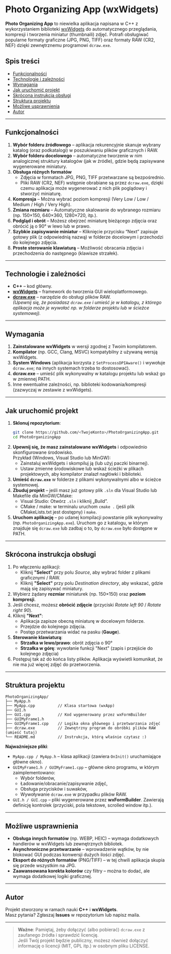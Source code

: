 # Photo Organizing App (wxWidgets)

**Photo Organizing App** to niewielka aplikacja napisana w C++ z wykorzystaniem biblioteki [wxWidgets](https://www.wxwidgets.org/) do automatycznego przeglądania, kompresji i tworzenia miniatur (thumbnaili) zdjęć. Potrafi obsługiwać popularne formaty graficzne (JPG, PNG, TIFF) oraz formaty RAW (CR2, NEF) dzięki zewnętrznemu programowi `dcraw.exe`.

## Spis treści

- [Funkcjonalności](#funkcjonalności)
- [Technologie i zależności](#technologie-i-zależności)
- [Wymagania](#wymagania)
- [Jak uruchomić projekt](#jak-uruchomić-projekt)
- [Skrócona instrukcja obsługi](#skrócona-instrukcja-obsługi)
- [Struktura projektu](#struktura-projektu)
- [Możliwe usprawnienia](#możliwe-usprawnienia)
- [Autor](#autor)

---

## Funkcjonalności

1. **Wybór folderu źródłowego** – aplikacja rekurencyjnie skanuje wybrany katalog (oraz podkatalogi) w poszukiwaniu plików graficznych i RAW.
2. **Wybór folderu docelowego** – automatyczne tworzenie w nim analogicznej struktury katalogów (jak w źródle), gdzie będą zapisywane wygenerowane miniatury.
3. **Obsługa różnych formatów**  
   - Zdjęcia w formatach JPG, PNG, TIFF przetwarzane są bezpośrednio.  
   - Pliki RAW (CR2, NEF) wstępnie obrabiane są przez `dcraw.exe`, dzięki czemu aplikacja może wygenerować z nich plik poglądowy i stworzyć miniaturę.
4. **Kompresja** – Można wybrać poziom kompresji (Very Low / Low / Medium / High / Very High).
5. **Zmiana rozmiaru** – Automatyczne skalowanie do wybranego rozmiaru (np. 150×150, 640×360, 1280×720, itp.).
6. **Podgląd i obrót** – Możesz obejrzeć miniaturę bieżącego zdjęcia oraz obrócić ją o 90° w lewo lub w prawo.
7. **Szybkie zapisywanie miniatur** – Kliknięcie przycisku “Next” zapisuje gotowy plik (z odpowiednią nazwą) w folderze docelowym i przechodzi do kolejnego zdjęcia.
8. **Proste sterowanie klawiaturą** – Możliwość obracania zdjęcia i przechodzenia do następnego (klawisze strzałek).

---

## Technologie i zależności

- **C++** – kod główny.
- **[wxWidgets](https://www.wxwidgets.org/)** – framework do tworzenia GUI wieloplatformowego.
- **[dcraw.exe](https://www.dechifro.org/dcraw/)** – narzędzie do obsługi plików RAW.  
  *(Upewnij się, że posiadasz `dcraw.exe` i umieść je w katalogu, z którego aplikacja może je wywołać np. w folderze projektu lub w ścieżce systemowej).*

---

## Wymagania

1. **Zainstalowane wxWidgets** w wersji zgodnej z Twoim kompilatorem.  
2. **Kompilator** (np. GCC, Clang, MSVC) kompatybilny z używaną wersją wxWidgets.  
3. **System Windows** (aplikacja korzysta z `SetProcessDPIAware()` i wywołuje `dcraw.exe`; na innych systemach trzeba to dostosować).  
4. **dcraw.exe** – umieść plik wykonywalny w katalogu projektu lub wskaż go w zmiennej PATH.  
5. Inne ewentualne zależności, np. biblioteki kodowania/kompresji (zazwyczaj w zestawie z wxWidgets).

---

## Jak uruchomić projekt

1. **Sklonuj repozytorium**:
   ```bash
   git clone https://github.com/<TwojeKonto>/PhotoOrganizingApp.git
   cd PhotoOrganizingApp
   ```
2. **Upewnij się, że masz zainstalowane wxWidgets** i odpowiednio skonfigurowane środowisko.  
   Przykład (Windows, Visual Studio lub MinGW):  
   - Zainstaluj wxWidgets i skompiluj ją (lub użyj paczki binarnej).  
   - Ustaw zmienne środowiskowe lub wskaż ścieżki w plikach projektowych, aby kompilator znalazł nagłówki i biblioteki.
3. **Umieść `dcraw.exe`** w folderze z plikami wykonywalnymi albo w ścieżce systemowej.
4. **Zbuduj projekt** – jeśli masz już gotowy plik `.sln` dla Visual Studio lub Makefile dla MinGW/CMake:  
   - Visual Studio: Otwórz `.sln` i kliknij „Build”.  
   - CMake / make: w terminalu uruchom `cmake .` (jeśli plik CMakeLists.txt jest dostępny) i `make`.
5. **Uruchom aplikację** – po udanej kompilacji powstanie plik wykonywalny (np. `PhotoOrganizingApp.exe`). Uruchom go z katalogu, w którym znajduje się `dcraw.exe` lub zadbaj o to, by `dcraw.exe` było dostępne w PATH.

---

## Skrócona instrukcja obsługi

1. Po włączeniu aplikacji:
   - Kliknij **"Select"** przy polu *Source*, aby wybrać folder z plikami graficznymi / RAW.
   - Kliknij **"Select"** przy polu *Destination directory*, aby wskazać, gdzie mają się zapisywać miniatury.
2. Wybierz żądany **rozmiar** miniaturek (np. 150×150) oraz **poziom kompresji**.
3. Jeśli chcesz, możesz **obrócić zdjęcie** (przyciski *Rotate left 90* / *Rotate right 90*).
4. Kliknij **"Next"**:
   - Aplikacja zapisze obecną miniaturę w docelowym folderze.
   - Przejdzie do kolejnego zdjęcia.
   - Postęp przetwarzania widać na pasku (**Gauge**).
5. **Sterowanie klawiaturą**:
   - **Strzałka w lewo/prawo**: obrót zdjęcia o 90°  
   - **Strzałka w górę**: wywołanie funkcji "Next" (zapis i przejście do kolejnego zdjęcia)
6. Postępuj tak aż do końca listy plików. Aplikacja wyświetli komunikat, że nie ma już więcej zdjęć do przetworzenia.

---

## Struktura projektu

```
PhotoOrganizingApp/
├── MyApp.h
├── MyApp.cpp          // Klasa startowa (wxApp)
├── GUI.h
├── GUI.cpp            // Kod wygenerowany przez wxFormBuilder
├── GUIMyFrame1.h
├── GUIMyFrame1.cpp    // Logika okna głównego i przetwarzania zdjęć
├── dcraw.exe          // Zewnętrzny program do obróbki plików RAW (umieść tutaj)
└── README.md          // Instrukcja, którą właśnie czytasz :)
```

**Najważniejsze pliki**:

- `MyApp.cpp / MyApp.h` – klasa aplikacji (zawiera `OnInit()` uruchamiające główne okno).
- `GUIMyFrame1.h / GUIMyFrame1.cpp` – główne okno programu, w którym zaimplementowano:
  - Wybór folderów,
  - Ładowanie/obracanie/zapisywanie zdjęć,
  - Obsługa przycisków i suwaków,
  - Wywoływanie `dcraw.exe` w przypadku plików RAW.
- `GUI.h / GUI.cpp` – pliki wygenerowane przez **wxFormBuilder**. Zawierają definicję kontrolek (przyciski, pola tekstowe, scrolled window itp.).

---

## Możliwe usprawnienia

- **Obsługa innych formatów** (np. WEBP, HEIC) – wymaga dodatkowych handlerów w wxWidgets lub zewnętrznych bibliotek.
- **Asynchroniczne przetwarzanie** – wprowadzenie wątków, by nie blokować GUI podczas konwersji dużych ilości zdjęć.
- **Eksport do różnych formatów** (PNG/TIFF) – w tej chwili aplikacja skupia się przede wszystkim na JPG.
- **Zaawansowana korekta kolorów** czy filtry – można to dodać, ale wymaga dodatkowej logiki graficznej.

---

## Autor

Projekt stworzony w ramach nauki **C++** i **wxWidgets**.  
Masz pytania? Zgłaszaj **Issues** w repozytorium lub napisz maila.

---

> **Ważne**: Pamiętaj, żeby dołączyć (albo pobierać) `dcraw.exe` z zaufanego źródła i sprawdzić licencję.  
> Jeśli Twój projekt będzie publiczny, możesz również dołączyć informację o licencji (MIT, GPL itp.) w osobnym pliku LICENSE.

